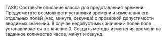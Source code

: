 TASK: Составьте описание класса для представления времени. Предусмотрте возможности установки времени и
      изменения его отдельных полей (час, минута, секунда) с проверкой допустимости вводимых значений. В случае
      недопустимых значений полей поле устанавливается в значение 0. Создать методы изменения времени на
      заданное количество часов, минут и секунд.